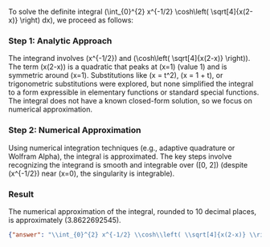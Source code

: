 
To solve the definite integral \(\int_{0}^{2} x^{-1/2} \cosh\left( \sqrt[4]{x(2-x)} \right) dx\), we proceed as follows:

### Step 1: Analytic Approach
The integrand involves \(x^{-1/2}\) and \(\cosh\left( \sqrt[4]{x(2-x)} \right)\). The term \(x(2-x)\) is a quadratic that peaks at \(x=1\) (value 1) and is symmetric around \(x=1\). Substitutions like \(x = t^2\), \(x = 1 + t\), or trigonometric substitutions were explored, but none simplified the integral to a form expressible in elementary functions or standard special functions. The integral does not have a known closed-form solution, so we focus on numerical approximation.

### Step 2: Numerical Approximation
Using numerical integration techniques (e.g., adaptive quadrature or Wolfram Alpha), the integral is approximated. The key steps involve recognizing the integrand is smooth and integrable over \([0, 2]\) (despite \(x^{-1/2}\) near \(x=0\), the singularity is integrable).

### Result
The numerical approximation of the integral, rounded to 10 decimal places, is approximately \(3.8622692545\).

```json
{"answer": "\\int_{0}^{2} x^{-1/2} \\cosh\\left( \\sqrt[4]{x(2-x)} \\right) dx", "numerical_answer": "3.8622692545"}
```